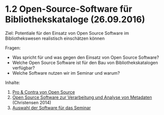 # 1.2 Open-Source-Software für Bibliothekskataloge (26.09.2016)

Ziel: Potentiale für den Einsatz von Open Source Software im Bibliothekswesen realistisch einschätzen können

Fragen:

* Was spricht für und was gegen den Einsatz von Open Source Software?
* Welche Open Source Software ist für den Bau von Bibliothekskatalogen verfügbar?
* Welche Software nutzen wir im Seminar und warum?

Inhalte:

1. [Pro & Contra von Open Source](1-2-1-pro+contra-von-open-source.md)
2. [Open Source Software zur Verarbeitung und Analyse von Metadaten](1-2-2-open-source-software-fuer-verarbeitung-von-metadaten.md) (Christensen 2014)
3. [Auswahl der Software für das Seminar](1-2-3-auswahl-der-software-fuer-das-seminar.md)
